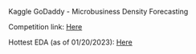 Kaggle GoDaddy - Microbusiness Density Forecasting

Competition link: [Here](https://www.kaggle.com/competitions/godaddy-microbusiness-density-forecasting)

Hottest EDA (as of 01/20/2023): [Here](https://www.kaggle.com/code/imnaho/eda-predict)